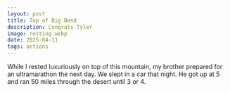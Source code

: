 ```yaml
---
layout: post
title: Top of Big Bend
description: Congrats Tyler
image: resting.webp
date: 2025-04-11
tags: actions
---
```


While I rested luxuriously on top of this mountain, my brother prepared for an ultramarathon the next day. We slept in a car that night. He got up at 5 and ran 50 miles through the desert until 3 or 4.
